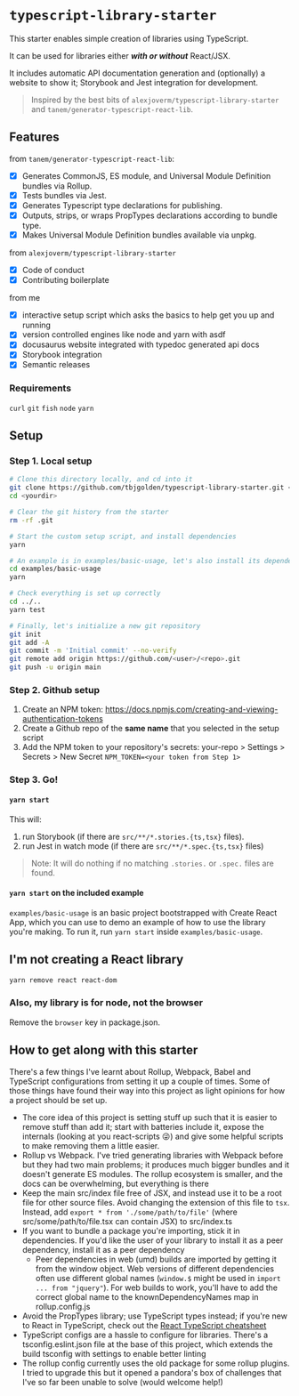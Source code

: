 # `typescript-library-starter`

This starter enables simple creation of libraries using TypeScript.

It can be used for libraries either **_with or without_** React/JSX.

It includes automatic API documentation generation and (optionally) a website to
show it; Storybook and Jest integration for development.

> Inspired by the best bits of `alexjoverm/typescript-library-starter` and
> `tanem/generator-typescript-react-lib`.

## Features

from `tanem/generator-typescript-react-lib`:

- [x] Generates CommonJS, ES module, and Universal Module Definition bundles via
      Rollup.
- [x] Tests bundles via Jest.
- [x] Generates Typescript type declarations for publishing.
- [x] Outputs, strips, or wraps PropTypes declarations according to bundle type.
- [x] Makes Universal Module Definition bundles available via unpkg.

from `alexjoverm/typescript-library-starter`

- [x] Code of conduct
- [x] Contributing boilerplate

from me

- [x] interactive setup script which asks the basics to help get you up and
      running
- [x] version controlled engines like node and yarn with asdf
- [x] docusaurus website integrated with typedoc generated api docs
- [x] Storybook integration
- [x] Semantic releases
### Requirements

`curl` `git` `fish` `node` `yarn`

## Setup

### Step 1. Local setup

```sh
# Clone this directory locally, and cd into it
git clone https://github.com/tbjgolden/typescript-library-starter.git <yourdir>
cd <yourdir>

# Clear the git history from the starter
rm -rf .git

# Start the custom setup script, and install dependencies
yarn

# An example is in examples/basic-usage, let's also install its dependencies
cd examples/basic-usage
yarn

# Check everything is set up correctly
cd ../..
yarn test

# Finally, let's initialize a new git repository
git init
git add -A
git commit -m 'Initial commit' --no-verify
git remote add origin https://github.com/<user>/<repo>.git
git push -u origin main
```

### Step 2. Github setup

1. Create an NPM token:
   https://docs.npmjs.com/creating-and-viewing-authentication-tokens
2. Create a Github repo of the **same name** that you selected in the setup
   script
3. Add the NPM token to your repository's secrets: your-repo > Settings >
   Secrets > New Secret `NPM_TOKEN=<your token from Step 1>`

### Step 3. Go!

#### `yarn start`

This will:

1. run Storybook (if there are `src/**/*.stories.{ts,tsx}` files).
2. run Jest in watch mode (if there are `src/**/*.spec.{ts,tsx}` files)

> Note: It will do nothing if no matching `.stories.` or `.spec.` files are
> found.

#### `yarn start` on the included example

`examples/basic-usage` is an basic project bootstrapped with Create React App,
which you can use to demo an example of how to use the library you're making. To
run it, run `yarn start` inside `examples/basic-usage`.

## I'm not creating a React library

```sh
yarn remove react react-dom
```

### Also, my library is for node, not the browser

Remove the `browser` key in package.json.

## How to get along with this starter

There's a few things I've learnt about Rollup, Webpack, Babel and TypeScript
configurations from setting it up a couple of times. Some of those things have
found their way into this project as light opinions for how a project should be
set up.

- The core idea of this project is setting stuff up such that it is easier to
  remove stuff than add it; start with batteries include it, expose the
  internals (looking at you react-scripts 😜) and give some helpful scripts to
  make removing them a little easier.
- Rollup vs Webpack. I've tried generating libraries with Webpack before but
  they had two main problems; it produces much bigger bundles and it doesn't
  generate ES modules. The rollup ecosystem is smaller, and the docs can be
  overwhelming, but everything is there
- Keep the main src/index file free of JSX, and instead use it to be a root file
  for other source files. Avoid changing the extension of this file to `tsx`.
  Instead, add `export * from './some/path/to/file'` (where
  src/some/path/to/file.tsx can contain JSX) to src/index.ts
- If you want to bundle a package you're importing, stick it in dependencies. If
  you'd like the user of your library to install it as a peer dependency,
  install it as a peer dependency
  - Peer dependencies in web (umd) builds are imported by getting it from the
    window object. Web versions of different dependencies often use different
    global names (`window.$` might be used in `import ... from "jquery"`). For
    web builds to work, you'll have to add the correct global name to the
    knownDependencyNames map in rollup.config.js
- Avoid the PropTypes library; use TypeScript types instead; if you're new to
  React in TypeScript, check out the
  [React TypeScript cheatsheet](https://github.com/typescript-cheatsheets/react-typescript-cheatsheet)
- TypeScript configs are a hassle to configure for libraries. There's a
  tsconfig.eslint.json file at the base of this project, which extends the build
  tsconfig with settings to enable better linting
- The rollup config currently uses the old package for some rollup plugins. I
  tried to upgrade this but it opened a pandora's box of challenges that I've so
  far been unable to solve (would welcome help!)
